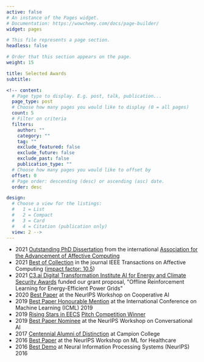 ```yaml
---
active: false
# An instance of the Pages widget.
# Documentation: https://wowchemy.com/docs/page-builder/
widget: pages

# This file represents a page section.
headless: false

# Order that this section appears on the page.
weight: 15

title: Selected Awards
subtitle:

<!-- content:
  # Page type to display. E.g. post, talk, publication...
  page_type: post
  # Choose how many pages you would like to display (0 = all pages)
  count: 5
  # Filter on criteria
  filters:
    author: ""
    category: ""
    tag: ""
    exclude_featured: false
    exclude_future: false
    exclude_past: false
    publication_type: ""
  # Choose how many pages you would like to offset by
  offset: 0
  # Page order: descending (desc) or ascending (asc) date.
  order: desc

design:
  # Choose a view for the listings:
  #   1 = List
  #   2 = Compact
  #   3 = Card
  #   4 = Citation (publication only)
  view: 2 -->
---
```

- 2021 [Outstanding PhD Dissertation](https://www.media.mit.edu/posts/natasha-jaques-best-phd-award/?fbclid=IwAR0dT73P4HeNolVWSFRwYAxrKaPl3pDoDw3CItIUE-5rlB5437y0C7-fYvI) from the international [Association for the Advancement of Affective Computing](https://aaac.world/)
- 2021 [Best of Collection](./publication/personalized-multitask-learning-for-predicting-tomorrows-mood-stress-a/) in the journal IEEE Transactions on Affective Computing ([impact factor: 10.5](https://ieeexplore.ieee.org/xpl/RecentIssue.jsp?punumber=5165369))
- 2021 [C3.ai Digital Transformation Institute AI for Energy and Climate Security Awards](https://c3dti.ai/c3-announces-energy-climate-awards/) funded our grant proposal, "Offline Reinforcement Learning for Energy-Efficient Power Grids"
- 2020 [Best Paper](./publication/learning-social-learning) at the NeurIPS Workshop on Cooperative AI 
- 2019 [Best Paper Honourable Mention](./publication/social-influence-as-intrinsic-motivation-for-multiagent-deep-reinforce/) at the International Conference on Machine Learning (ICML) 2019
- 2019 [Rising Stars in EECS](https://www.eecs.mit.edu/news-events/announcements/mits-rising-stars-eecs-2019) [Pitch Competition Winner](https://publish.illinois.edu/rising-stars/)
- 2019 [Best Paper Nominee](./publication/hierarchical-reinforcement-learning-for-opendomain-dialog/) at the NeurIPS Workshop on Conversational AI
- 2017 [Centennial Alumni of Distinction](https://campioncollege.ca/resources/natasha-jaques/) at Campion College 
- 2016 [Best Paper](./publication/personalized-multitask-learning-for-predicting-tomorrows-mood-stress-a/) at the NeurIPS Workshop on ML for Healthcare
- 2016 [Best Demo](publication/interactive-musical-improvisation-with-magenta/) at Neural Information Processing Systems (NeurIPS) 2016
